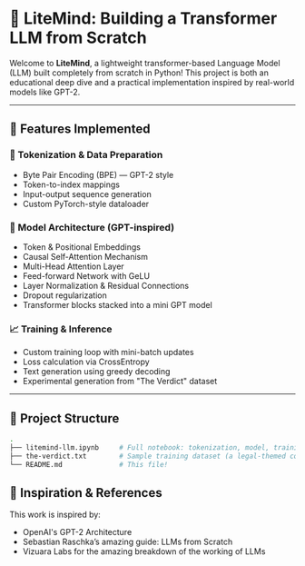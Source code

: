 # 🧠 LiteMind: Building a Transformer LLM from Scratch

Welcome to **LiteMind**, a lightweight transformer-based Language Model (LLM) built completely from scratch in Python! This project is both an educational deep dive and a practical implementation inspired by real-world models like GPT-2.

---

## 🚀 Features Implemented

### 🧾 Tokenization & Data Preparation
- Byte Pair Encoding (BPE) — GPT-2 style
- Token-to-index mappings
- Input-output sequence generation
- Custom PyTorch-style dataloader

### 🧠 Model Architecture (GPT-inspired)
- Token & Positional Embeddings
- Causal Self-Attention Mechanism
- Multi-Head Attention Layer
- Feed-forward Network with GeLU
- Layer Normalization & Residual Connections
- Dropout regularization
- Transformer blocks stacked into a mini GPT model

### 📈 Training & Inference
- Custom training loop with mini-batch updates
- Loss calculation via CrossEntropy
- Text generation using greedy decoding
- Experimental generation from "The Verdict" dataset

---

## 📁 Project Structure

```bash
.
├── litemind-llm.ipynb     # Full notebook: tokenization, model, training, generation
├── the-verdict.txt        # Sample training dataset (a legal-themed corpus)
└── README.md              # This file!
```

## 🧭 Inspiration & References
This work is inspired by:
- OpenAI's GPT-2 Architecture
- Sebastian Raschka’s amazing guide: LLMs from Scratch
- Vizuara Labs for the amazing breakdown of the working of LLMs



